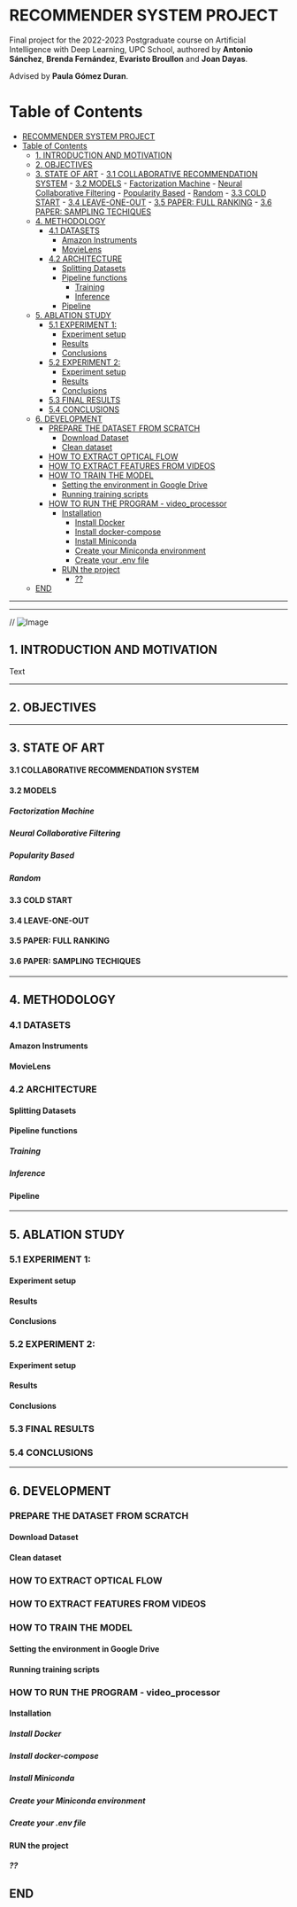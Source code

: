 # RECOMMENDER SYSTEM PROJECT
Final project for the 2022-2023 Postgraduate course on Artificial Intelligence with Deep Learning, UPC School, authored by **Antonio Sánchez**, **Brenda Fernández**, **Evaristo Broullon** and **Joan Dayas**. 


Advised by **Paula Gómez Duran**.

Table of Contents
=================

- [RECOMMENDER SYSTEM PROJECT](#recommender-system-project)
- [Table of Contents](#table-of-contents)
	- [1. INTRODUCTION AND MOTIVATION](#1-introduction-and-motivation)
	- [2. OBJECTIVES](#2-objectives)
	- [3. STATE OF ART](#3-state-of-art)
			- [3.1 COLLABORATIVE RECOMMENDATION SYSTEM](#31-collaborative-recommendation-system)
			- [3.2 MODELS](#32-models)
				- [Factorization Machine](#factorization-machine)
				- [Neural Collaborative Filtering](#neural-collaborative-filtering)
				- [Popularity Based](#popularity-based)
				- [Random](#random)
			- [3.3 COLD START](#33-cold-start)
			- [3.4 LEAVE-ONE-OUT](#34-leave-one-out)
			- [3.5 PAPER: FULL RANKING](#35-paper-full-ranking)
			- [3.6 PAPER: SAMPLING TECHIQUES](#36-paper-sampling-techiques)
	- [4. METHODOLOGY](#4-methodology)
		- [4.1 DATASETS](#41-datasets)
			- [Amazon Instruments](#amazon-instruments)
			- [MovieLens](#movielens)
		- [4.2 ARCHITECTURE](#42-architecture)
			- [Splitting Datasets](#splitting-datasets)
			- [Pipeline functions](#pipeline-functions)
				- [Training](#training)
				- [Inference](#inference)
			- [Pipeline](#pipeline)
	- [5. ABLATION STUDY](#5-ablation-study)
		- [5.1 EXPERIMENT 1:](#51-experiment-1)
			- [Experiment setup](#experiment-setup)
			- [Results](#results)
			- [Conclusions](#conclusions)
		- [5.2 EXPERIMENT 2:](#52-experiment-2)
			- [Experiment setup](#experiment-setup-1)
			- [Results](#results-1)
			- [Conclusions](#conclusions-1)
		- [5.3 FINAL RESULTS](#53-final-results)
		- [5.4 CONCLUSIONS](#54-conclusions)
	- [6. DEVELOPMENT](#6-development)
		- [PREPARE THE DATASET FROM SCRATCH](#prepare-the-dataset-from-scratch)
			- [Download Dataset](#download-dataset)
			- [Clean dataset](#clean-dataset)
		- [HOW TO EXTRACT OPTICAL FLOW](#how-to-extract-optical-flow)
		- [HOW TO EXTRACT FEATURES FROM VIDEOS](#how-to-extract-features-from-videos)
		- [HOW TO TRAIN THE MODEL](#how-to-train-the-model)
			- [Setting the environment in Google Drive](#setting-the-environment-in-google-drive)
			- [Running training scripts](#running-training-scripts)
		- [HOW TO RUN THE PROGRAM - video\_processor](#how-to-run-the-program---video_processor)
			- [Installation](#installation)
				- [Install Docker](#install-docker)
				- [Install docker-compose](#install-docker-compose)
				- [Install Miniconda](#install-miniconda)
				- [Create your Miniconda environment](#create-your-miniconda-environment)
				- [Create your .env file](#create-your-env-file)
			- [RUN the project](#run-the-project)
				- [??](#)
	- [END](#end)

---
---


// ![Image](Management/_images/nn.png)
## 1. INTRODUCTION AND MOTIVATION

Text

---
## 2. OBJECTIVES
---
## 3. STATE OF ART
#### 3.1 COLLABORATIVE RECOMMENDATION SYSTEM
#### 3.2 MODELS
##### Factorization Machine
##### Neural Collaborative Filtering
##### Popularity Based
##### Random
#### 3.3 COLD START
#### 3.4 LEAVE-ONE-OUT
#### 3.5 PAPER: FULL RANKING
#### 3.6 PAPER: SAMPLING TECHIQUES

<!-- ### HYPERPARAMETER TUNING
#### FACTORIZATION MACHINE
#### NEURAL COLLABORATIVE FILTERING -->

---
## 4. METHODOLOGY 
### 4.1 DATASETS
#### Amazon Instruments
#### MovieLens
### 4.2 ARCHITECTURE
#### Splitting Datasets
#### Pipeline functions
##### Training
##### Inference
#### Pipeline
---
## 5. ABLATION STUDY
### 5.1 EXPERIMENT 1: 
#### Experiment setup
#### Results
#### Conclusions
### 5.2 EXPERIMENT 2: 
#### Experiment setup
#### Results
#### Conclusions
### 5.3 FINAL RESULTS
### 5.4 CONCLUSIONS
---
## 6. DEVELOPMENT
### PREPARE THE DATASET FROM SCRATCH
#### Download Dataset
#### Clean dataset
### HOW TO EXTRACT OPTICAL FLOW
### HOW TO EXTRACT FEATURES FROM VIDEOS
### HOW TO TRAIN THE MODEL
#### Setting the environment in Google Drive
#### Running training scripts
### HOW TO RUN THE PROGRAM - video_processor
#### Installation
##### Install Docker
##### Install docker-compose
##### Install Miniconda
##### Create your Miniconda environment
##### Create your .env file
#### RUN the project
##### ??
## END

<!-- 


### HOW TO TRAIN THE MODEL

#### Setting the environment

Text

#### Running training scripts

Text

### HOW TO RUN THE PROGRAM

#### Installation

Text

##### Install Miniconda

To test your installation, in your terminal window or Anaconda Prompt, run the command: 
```bash
$ conda list
```
And you should obtain the list of packages installed in your base environment.

##### Create your Miniconda environment

>  Notice: This repository has been designed in order to allow being executed with two different environments. If you have a GPU in your computer, make use of the file "environment_gpu.yml" during the next section, in case you only have CPU, use the file "environment.yml" to prepare your environment.

Execute:

```bash
 $ conda env create -f environment_gpu.yml
```

This will generate the `videoprocgpu` environment with all the required tools and packages installed.

Once your environment had been created, activate it by typing:

```bash
$ conda activate videoprocgpu
```


##### RUN the project

Text


### HOW TO RUN THE PROGRAM

Text    -->
